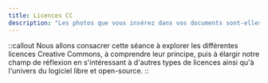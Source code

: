```yaml
---
title: Licences CC
description: "Les photos que vous insérez dans vos documents sont-elles sous licence libre ?"
---
```


::callout
Nous allons consacrer cette séance à explorer les différentes licences Creative Commons, à comprendre leur principe, puis à élargir notre champ de réflexion en s'intéressant à d'autres types de licences ainsi qu'à l'univers du logiciel libre et open-source.
::
